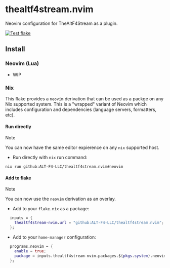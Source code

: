 # thealtf4stream.nvim
Neovim configuration for TheAltF4Stream as a plugin.

[![Test flake](https://github.com/ALT-F4-LLC/thealtf4stream.nvim/actions/workflows/flake.yml/badge.svg)](https://github.com/ALT-F4-LLC/thealtf4stream.nvim/actions/workflows/flake.yml)

## Install

### Neovim (Lua)

- WIP

### Nix

This flake provides a `neovim` derivation that can be used as a packge on any Nix supported system. This is a "wrapped" variant of Neovim which includes configuration and dependencies (language servers, formatters, etc).

#### Run directly

> [!NOTE]
> You can now have the same editor expierence on any `nix` supported host.

- Run directly with `nix` run command:

```shell
nix run github:ALT-F4-LLC/thealtf4stream.nvim#neovim
```

#### Add to flake

> [!NOTE]
> You can now use the `neovim` derivation as an overlay.

- Add to your `flake.nix` as a package:

```nix
  inputs = {
    thealtf4stream-nvim.url = "github:ALT-F4-LLC/thealtf4stream.nvim";
  };
```

- Add to your `home-manager` configuration:

```nix
  programs.neovim = {
    enable = true;
    package = inputs.thealtf4stream-nvim.packages.${pkgs.system}.neovim;
  };
```
